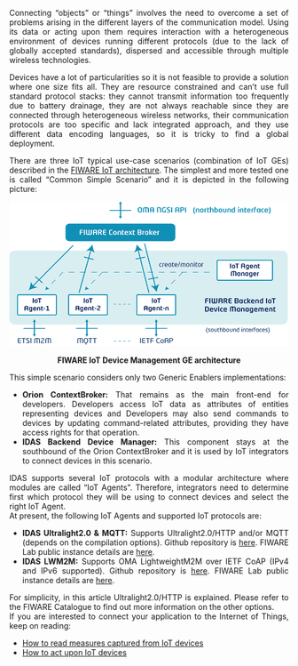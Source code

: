 <p style="text-align: justify;">
Connecting &ldquo;objects&rdquo; or &ldquo;things&rdquo; involves the need to overcome a set of problems arising in the different layers of the communication model. Using its data or acting upon them requires interaction with a heterogeneous environment of devices running different protocols (due to the lack of globally accepted standards), dispersed and accessible through multiple wireless technologies. &nbsp;
</p>

<p style="text-align: justify;">
Devices have a lot of particularities so it is not feasible to provide a solution where one size fits all. They are resource constrained and can&rsquo;t use full standard protocol stacks: they cannot transmit information too frequently due to battery drainage, they are not always reachable since they are connected through heterogeneous wireless networks, their communication protocols are too specific and lack integrated approach, and they use different data encoding languages, so it is tricky to find a global deployment. &nbsp;
</p>

<p style="text-align: justify;">
There are three IoT typical use-case scenarios (combination of IoT GEs) described in the <a href="http://forge.fiware.org/plugins/mediawiki/wiki/fiware/index.php/Internet_of_Things_%28IoT%29_Services_Enablement_Architecture">FIWARE IoT architecture</a>. The simplest and more tested one is called &ldquo;Common Simple Scenario&rdquo; and it is depicted in the following picture:&nbsp;
</p>

<p>
<a href="../uploads/2014/11/3.png"><img alt="3" class="aligncenter size-full wp-image-37954" height="260" src="../uploads/2014/11/3.png" width="508" /></a>
</p>

<p style="text-align: center;">
<strong>FIWARE IoT Device Management GE architecture</strong>
</p>

<p style="text-align: justify;">
This simple scenario considers only two Generic Enablers implementations:
</p>

<ul>
<li style="text-align: justify;">
<strong>Orion ContextBroker:</strong> That remains as the main front-end for developers. Developers access IoT data as attributes of entities representing devices and Developers may also send commands to devices by updating command-related attributes, providing they have access rights for that operation.
</li>
<li style="text-align: justify;">
<strong>IDAS Backend Device Manager:</strong> This component stays at the southbound of the Orion ContextBroker and it is used by IoT integrators to connect devices in this scenario.
</li>
</ul>

<p style="text-align: justify;">
IDAS supports several IoT protocols with a modular architecture where modules are called &ldquo;IoT Agents&rdquo;. Therefore, integrators need to determine first which protocol they will be using to connect devices and select the right IoT Agent.&nbsp;<br />
At present, the following IoT Agents and supported IoT protocols are:
</p>

<ul>
<li style="text-align: justify;">
<strong>IDAS Ultralight2.0 &amp; MQTT:</strong> Supports Ultralight2.0/HTTP and/or MQTT (depends on the compilation options). Github repository is <a href="https://github.com/telefonicaid/fiware-IoTAgent-Cplusplus/">here</a>. FIWARE Lab public instance details are <a href="http://catalogue.fiware.org/enablers/backend-device-management-idas/instances">here</a>.&nbsp;
</li>
<li style="text-align: justify;">
<strong>IDAS LWM2M:</strong> Supports OMA LightweightM2M over IETF CoAP (IPv4 and IPv6 supported). Github repository is <a href="https://github.com/telefonicaid/lightweightm2m-iotagent">here</a>. FIWARE Lab public instance details are <a href="http://catalogue.fiware.org/enablers/backend-device-management-idas/instances">here</a>.
</li>
</ul>

<p style="text-align: justify;">
For simplicity, in this article Ultralight2.0/HTTP is explained. Please refer to the FIWARE Catalogue to find out more information on the other options.<br />
If you are interested to connect your application to the Internet of Things, keep on reading:
</p>

<ul>
<li>
<a href="http://www.fiware.org/devguides/connection-to-the-internet-of-things/how-to-read-measures-captured-from-iot-devices/">How to read measures captured from IoT devices</a>&nbsp;
</li>
<li>
<a href="http://www.fiware.org/devguides/connection-to-the-internet-of-things/how-to-act-upon-iot-devices/">How to act upon IoT devices</a>
</li>
</ul>

<p>
&nbsp;
</p>

